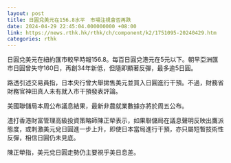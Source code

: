 ```yaml
---
layout: post
title: 日圓兌美元在156.8水平　市場注視會否再跌
date: 2024-04-29 22:45:04.000000000 +08:00
link: https://news.rthk.hk/rthk/ch/component/k2/1751095-20240429.htm
categories: rthk
---
```


日圓兌美元在紐約匯市較早時報156.8。每百日圓兌港元在5元以下。朝早亞洲匯市日圓曾失守160日，再創34年新低，但隨即顯著反彈，最多逾5日圓。

路透引述交易員指，日本央行曾大舉拋售美元並買入日圓進行干預。不過，財務省財務官神田真人未有就入市干預發表評論。

美國聯儲局本周公布議息結果，最新非農就業數據亦將於周五公布。

渣打香港財富管理高級投資策略師陳正犖表示，如果聯儲局在議息聲明反映出鷹派態度，或刺激美元兌日圓進一步上升，即使日本當局進行干預，亦只屬短暫技術性反彈，相信日圓仍未見底。

陳正犖指，美元兌日圓走勢仍主要視乎美日息差。
